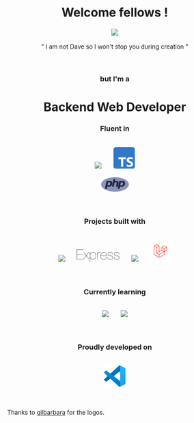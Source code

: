 <h1 align="center">
  Welcome fellows !
</h1>

<div align="center">
   <img align=center src="https://media.giphy.com/media/aFfYlsEdiWPDi/giphy.gif" height="300">
   </br>
    </br>
   " I am not Dave so I won't stop you during creation "
</div>
<br>
<br>

<div align="center">

### but I'm a

# Backend Web Developer

### Fluent in

<br>
<img  src="https://raw.githubusercontent.com/gilbarbara/logos/master/logos/javascript.svg" width="50">
&nbsp;
&nbsp;
&nbsp;
<img  src="./assets/typescript.png" width="50">
<br>
<br>
<img  src="https://raw.githubusercontent.com/gilbarbara/logos/master/logos/php.svg" width="65">
<br>
<br>
<br>

### Projects built with

<br>
<img  src="https://raw.githubusercontent.com/gilbarbara/logos/master/logos/nodejs-icon.svg" width="50">
&nbsp;
&nbsp;
&nbsp;
<img  src="https://raw.githubusercontent.com/gilbarbara/logos/master/logos/express.svg" width="100">
&nbsp;
&nbsp;
&nbsp;
<img  src="https://raw.githubusercontent.com/gilbarbara/logos/master/logos/adonisjs-icon.svg" width="50">
&nbsp;
&nbsp;
&nbsp;
<img  src="https://raw.githubusercontent.com/gilbarbara/logos/master/logos/laravel.svg" width="50">
<br>
<br>
<br>

### Currently learning

<br>
<img src="https://raw.githubusercontent.com/gilbarbara/logos/master/logos/nestjs.svg" width="50"> 	
&nbsp;
&nbsp;
&nbsp;
<img  src="https://raw.githubusercontent.com/gilbarbara/logos/master/logos/nextjs-icon.svg" width="50">
<br>
<br>
<br>

### Proudly developed on

<br>
<img  src="./assets/vscode.svg" width="50">
<br>
<br>
<br>
</div>

Thanks to [gilbarbara](https://github.com/gilbarbara/logos) for the logos.
